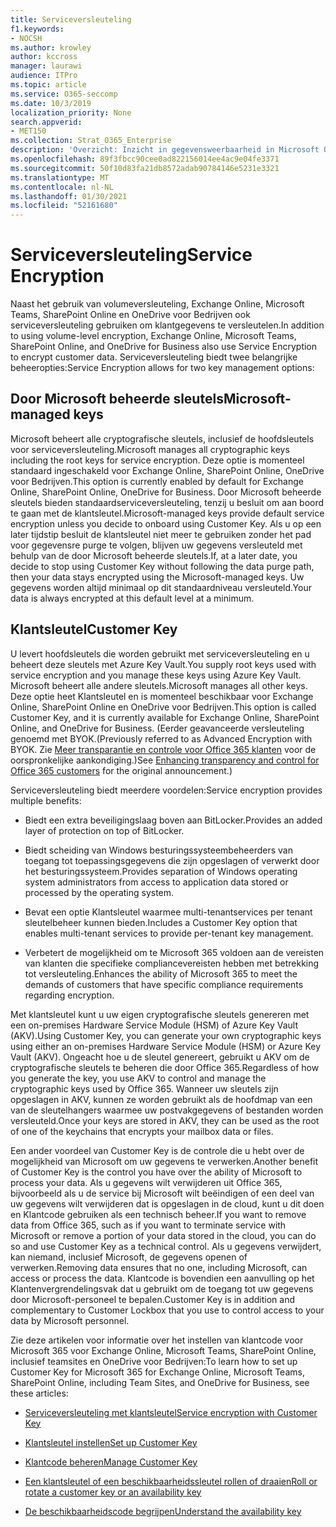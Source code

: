 ```yaml
---
title: Serviceversleuteling
f1.keywords:
- NOCSH
ms.author: krowley
author: kccross
manager: laurawi
audience: ITPro
ms.topic: article
ms.service: O365-seccomp
ms.date: 10/3/2019
localization_priority: None
search.appverid:
- MET150
ms.collection: Strat_O365_Enterprise
description: 'Overzicht: Inzicht in gegevensweerbaarheid in Microsoft Office 365.'
ms.openlocfilehash: 89f3fbcc90cee0ad822156014ee4ac9e04fe3371
ms.sourcegitcommit: 50f10d83fa21db8572adab90784146e5231e3321
ms.translationtype: MT
ms.contentlocale: nl-NL
ms.lasthandoff: 01/30/2021
ms.locfileid: "52161680"
---
```

# <a name="service-encryption"></a><span data-ttu-id="82ff4-103">Serviceversleuteling</span><span class="sxs-lookup"><span data-stu-id="82ff4-103">Service Encryption</span></span>

<span data-ttu-id="82ff4-104">Naast het gebruik van volumeversleuteling, Exchange Online, Microsoft Teams, SharePoint Online en OneDrive voor Bedrijven ook serviceversleuteling gebruiken om klantgegevens te versleutelen.</span><span class="sxs-lookup"><span data-stu-id="82ff4-104">In addition to using volume-level encryption, Exchange Online, Microsoft Teams, SharePoint Online, and OneDrive for Business also use Service Encryption to encrypt customer data.</span></span> <span data-ttu-id="82ff4-105">Serviceversleuteling biedt twee belangrijke beheeropties:</span><span class="sxs-lookup"><span data-stu-id="82ff4-105">Service Encryption allows for two key management options:</span></span>

## <a name="microsoft-managed-keys"></a><span data-ttu-id="82ff4-106">Door Microsoft beheerde sleutels</span><span class="sxs-lookup"><span data-stu-id="82ff4-106">Microsoft-managed keys</span></span>
<span data-ttu-id="82ff4-107">Microsoft beheert alle cryptografische sleutels, inclusief de hoofdsleutels voor serviceversleuteling.</span><span class="sxs-lookup"><span data-stu-id="82ff4-107">Microsoft manages all cryptographic keys including the root keys for service encryption.</span></span> <span data-ttu-id="82ff4-108">Deze optie is momenteel standaard ingeschakeld voor Exchange Online, SharePoint Online, OneDrive voor Bedrijven.</span><span class="sxs-lookup"><span data-stu-id="82ff4-108">This option is currently enabled by default for Exchange Online, SharePoint Online, OneDrive for Business.</span></span> <span data-ttu-id="82ff4-109">Door Microsoft beheerde sleutels bieden standaardserviceversleuteling, tenzij u besluit om aan boord te gaan met de klantsleutel.</span><span class="sxs-lookup"><span data-stu-id="82ff4-109">Microsoft-managed keys provide default service encryption unless you decide to onboard using Customer Key.</span></span> <span data-ttu-id="82ff4-110">Als u op een later tijdstip besluit de klantsleutel niet meer te gebruiken zonder het pad voor gegevensre purge te volgen, blijven uw gegevens versleuteld met behulp van de door Microsoft beheerde sleutels.</span><span class="sxs-lookup"><span data-stu-id="82ff4-110">If, at a later date, you decide to stop using Customer Key without following the data purge path, then your data stays encrypted using the Microsoft-managed keys.</span></span> <span data-ttu-id="82ff4-111">Uw gegevens worden altijd minimaal op dit standaardniveau versleuteld.</span><span class="sxs-lookup"><span data-stu-id="82ff4-111">Your data is always encrypted at this default level at a minimum.</span></span> 

## <a name="customer-key"></a><span data-ttu-id="82ff4-112">Klantsleutel</span><span class="sxs-lookup"><span data-stu-id="82ff4-112">Customer Key</span></span>
<span data-ttu-id="82ff4-113">U levert hoofdsleutels die worden gebruikt met serviceversleuteling en u beheert deze sleutels met Azure Key Vault.</span><span class="sxs-lookup"><span data-stu-id="82ff4-113">You supply root keys used with service encryption and you manage these keys using Azure Key Vault.</span></span> <span data-ttu-id="82ff4-114">Microsoft beheert alle andere sleutels.</span><span class="sxs-lookup"><span data-stu-id="82ff4-114">Microsoft manages all other keys.</span></span> <span data-ttu-id="82ff4-115">Deze optie heet Klantsleutel en is momenteel beschikbaar voor Exchange Online, SharePoint Online en OneDrive voor Bedrijven.</span><span class="sxs-lookup"><span data-stu-id="82ff4-115">This option is called Customer Key, and it is currently available for Exchange Online, SharePoint Online, and OneDrive for Business.</span></span> <span data-ttu-id="82ff4-116">(Eerder geavanceerde versleuteling genoemd met BYOK.</span><span class="sxs-lookup"><span data-stu-id="82ff4-116">(Previously referred to as Advanced Encryption with BYOK.</span></span> <span data-ttu-id="82ff4-117">Zie [Meer transparantie en controle voor Office 365 klanten](https://blogs.office.com/2015/04/21/enhancing-transparency-and-control-for-office-365-customers/) voor de oorspronkelijke aankondiging.)</span><span class="sxs-lookup"><span data-stu-id="82ff4-117">See [Enhancing transparency and control for Office 365 customers](https://blogs.office.com/2015/04/21/enhancing-transparency-and-control-for-office-365-customers/) for the original announcement.)</span></span>

<span data-ttu-id="82ff4-118">Serviceversleuteling biedt meerdere voordelen:</span><span class="sxs-lookup"><span data-stu-id="82ff4-118">Service encryption provides multiple benefits:</span></span>

- <span data-ttu-id="82ff4-119">Biedt een extra beveiligingslaag boven aan BitLocker.</span><span class="sxs-lookup"><span data-stu-id="82ff4-119">Provides an added layer of protection on top of BitLocker.</span></span>

- <span data-ttu-id="82ff4-120">Biedt scheiding van Windows besturingssysteembeheerders van toegang tot toepassingsgegevens die zijn opgeslagen of verwerkt door het besturingssysteem.</span><span class="sxs-lookup"><span data-stu-id="82ff4-120">Provides separation of Windows operating system administrators from access to application data stored or processed by the operating system.</span></span>

- <span data-ttu-id="82ff4-121">Bevat een optie Klantsleutel waarmee multi-tenantservices per tenant sleutelbeheer kunnen bieden.</span><span class="sxs-lookup"><span data-stu-id="82ff4-121">Includes a Customer Key option that enables multi-tenant services to provide per-tenant key management.</span></span>

- <span data-ttu-id="82ff4-122">Verbetert de mogelijkheid om te Microsoft 365 voldoen aan de vereisten van klanten die specifieke compliancevereisten hebben met betrekking tot versleuteling.</span><span class="sxs-lookup"><span data-stu-id="82ff4-122">Enhances the ability of Microsoft 365 to meet the demands of customers that have specific compliance requirements regarding encryption.</span></span>

<span data-ttu-id="82ff4-123">Met klantsleutel kunt u uw eigen cryptografische sleutels genereren met een on-premises Hardware Service Module (HSM) of Azure Key Vault (AKV).</span><span class="sxs-lookup"><span data-stu-id="82ff4-123">Using Customer Key, you can generate your own cryptographic keys using either an on-premises Hardware Service Module (HSM) or Azure Key Vault (AKV).</span></span> <span data-ttu-id="82ff4-124">Ongeacht hoe u de sleutel genereert, gebruikt u AKV om de cryptografische sleutels te beheren die door Office 365.</span><span class="sxs-lookup"><span data-stu-id="82ff4-124">Regardless of how you generate the key, you use AKV to control and manage the cryptographic keys used by Office 365.</span></span> <span data-ttu-id="82ff4-125">Wanneer uw sleutels zijn opgeslagen in AKV, kunnen ze worden gebruikt als de hoofdmap van een van de sleutelhangers waarmee uw postvakgegevens of bestanden worden versleuteld.</span><span class="sxs-lookup"><span data-stu-id="82ff4-125">Once your keys are stored in AKV, they can be used as the root of one of the keychains that encrypts your mailbox data or files.</span></span>

<span data-ttu-id="82ff4-126">Een ander voordeel van Customer Key is de controle die u hebt over de mogelijkheid van Microsoft om uw gegevens te verwerken.</span><span class="sxs-lookup"><span data-stu-id="82ff4-126">Another benefit of Customer Key is the control you have over the ability of Microsoft to process your data.</span></span> <span data-ttu-id="82ff4-127">Als u gegevens wilt verwijderen uit Office 365, bijvoorbeeld als u de service bij Microsoft wilt beëindigen of een deel van uw gegevens wilt verwijderen dat is opgeslagen in de cloud, kunt u dit doen en Klantcode gebruiken als een technisch beheer.</span><span class="sxs-lookup"><span data-stu-id="82ff4-127">If you want to remove data from Office 365, such as if you want to terminate service with Microsoft or remove a portion of your data stored in the cloud, you can do so and use Customer Key as a technical control.</span></span> <span data-ttu-id="82ff4-128">Als u gegevens verwijdert, kan niemand, inclusief Microsoft, de gegevens openen of verwerken.</span><span class="sxs-lookup"><span data-stu-id="82ff4-128">Removing data ensures that no one, including Microsoft, can access or process the data.</span></span> <span data-ttu-id="82ff4-129">Klantcode is bovendien een aanvulling op het Klantenvergrendelingsvak dat u gebruikt om de toegang tot uw gegevens door Microsoft-personeel te bepalen.</span><span class="sxs-lookup"><span data-stu-id="82ff4-129">Customer Key is in addition and complementary to Customer Lockbox that you use to control access to your data by Microsoft personnel.</span></span>

<span data-ttu-id="82ff4-130">Zie deze artikelen voor informatie over het instellen van klantcode voor Microsoft 365 voor Exchange Online, Microsoft Teams, SharePoint Online, inclusief teamsites en OneDrive voor Bedrijven:</span><span class="sxs-lookup"><span data-stu-id="82ff4-130">To learn how to set up Customer Key for Microsoft 365 for Exchange Online, Microsoft Teams, SharePoint Online, including Team Sites, and OneDrive for Business, see these articles:</span></span>

- [<span data-ttu-id="82ff4-131">Serviceversleuteling met klantsleutel</span><span class="sxs-lookup"><span data-stu-id="82ff4-131">Service encryption with Customer Key</span></span>](customer-key-overview.md)

- [<span data-ttu-id="82ff4-132">Klantsleutel instellen</span><span class="sxs-lookup"><span data-stu-id="82ff4-132">Set up Customer Key</span></span>](customer-key-set-up.md)

- [<span data-ttu-id="82ff4-133">Klantcode beheren</span><span class="sxs-lookup"><span data-stu-id="82ff4-133">Manage Customer Key</span></span>](customer-key-manage.md)

- [<span data-ttu-id="82ff4-134">Een klantsleutel of een beschikbaarheidssleutel rollen of draaien</span><span class="sxs-lookup"><span data-stu-id="82ff4-134">Roll or rotate a customer key or an availability key</span></span>](customer-key-availability-key-roll.md)

- [<span data-ttu-id="82ff4-135">De beschikbaarheidscode begrijpen</span><span class="sxs-lookup"><span data-stu-id="82ff4-135">Understand the availability key</span></span>](customer-key-availability-key-understand.md)
